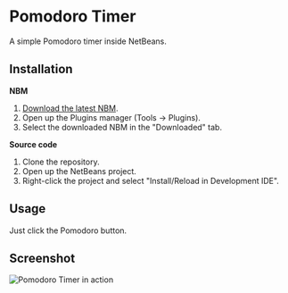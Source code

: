 Pomodoro Timer
==============

A simple Pomodoro timer inside NetBeans.

Installation
------------

**NBM**

 1.  [Download the latest NBM](http://github.com/mekishizufu/Pomodoro-Timer/downloads).
 2.  Open up the Plugins manager (Tools -> Plugins).
 3.  Select the downloaded NBM in the "Downloaded" tab.

**Source code**

 1.  Clone the repository.
 2.  Open up the NetBeans project.
 3.  Right-click the project and select "Install/Reload in Development IDE".
 
Usage
-----
 
Just click the Pomodoro button.

Screenshot
----------

![Pomodoro Timer in action](http://img839.imageshack.us/img839/640/screenshotbbx.png)